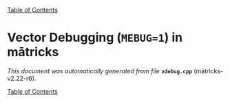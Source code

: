 
[Table of Contents](README.md)


# Vector Debugging (`MEBUG=1`) in mātricks
_This document was automatically generated from file_ **`vdebug.cpp`** (mātricks-v2.22-r6).


[Table of Contents](README.md)

